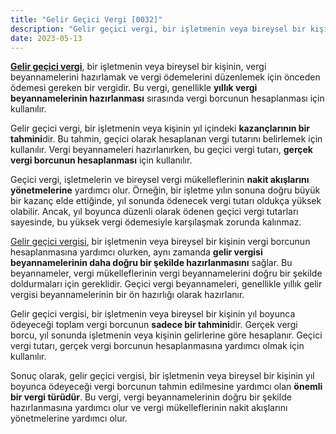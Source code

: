 ```yaml
---
title: "Gelir Geçici Vergi [0032]"
description: "Gelir geçici vergi, bir işletmenin veya bireysel bir kişinin, vergi beyannamelerini hazırlamak ve vergi ödemelerini düzenlemek için önceden ödemesi gereken bir vergidir."
date: 2023-05-13
---
```


**<a href="/yazilar/gelir-vergisi-gecici-vergi-nedir/">Gelir geçici vergi</a>**, bir işletmenin veya bireysel bir kişinin, vergi beyannamelerini hazırlamak ve vergi ödemelerini
düzenlemek için önceden ödemesi gereken bir vergidir. Bu vergi, genellikle **yıllık vergi beyannamelerinin hazırlanması**
sırasında vergi borcunun hesaplanması için kullanılır.

Gelir geçici vergi, bir işletmenin veya kişinin yıl içindeki **kazançlarının bir tahmini**dir. Bu tahmin, geçici olarak
hesaplanan vergi tutarını belirlemek için kullanılır. Vergi beyannameleri hazırlanırken, bu geçici vergi tutarı,
**gerçek vergi borcunun hesaplanması** için kullanılır.

Geçici vergi, işletmelerin ve bireysel vergi mükelleflerinin **nakit akışlarını yönetmelerine** yardımcı olur. Örneğin,
bir işletme yılın sonuna doğru büyük bir kazanç elde ettiğinde, yıl sonunda ödenecek vergi tutarı oldukça yüksek
olabilir. Ancak, yıl boyunca düzenli olarak ödenen geçici vergi tutarları sayesinde, bu yüksek vergi ödemesiyle
karşılaşmak zorunda kalınmaz.

<a href="/yazilar/gelir-vergisi-gecici-vergi-nedir/">Gelir geçici vergisi</a>, bir işletmenin veya bireysel bir kişinin vergi borcunun hesaplanmasına yardımcı olurken, aynı
zamanda **gelir vergisi beyannamelerinin daha doğru bir şekilde hazırlanmasını** sağlar. Bu beyannameler, vergi
mükelleflerinin vergi beyannamelerini doğru bir şekilde doldurmaları için gereklidir. Geçici vergi beyannameleri,
genellikle yıllık gelir vergisi beyannamelerinin bir ön hazırlığı olarak hazırlanır.

Gelir geçici vergisi, bir işletmenin veya bireysel bir kişinin yıl boyunca ödeyeceği toplam vergi borcunun **sadece bir
tahmini**dir. Gerçek vergi borcu, yıl sonunda işletmenin veya kişinin gelirlerine göre hesaplanır. Geçici vergi tutarı,
gerçek vergi borcunun hesaplanmasına yardımcı olmak için kullanılır.

Sonuç olarak, gelir geçici vergisi, bir işletmenin veya bireysel bir kişinin yıl boyunca ödeyeceği vergi borcunun tahmin
edilmesine yardımcı olan **önemli bir vergi türüdür**. Bu vergi, vergi beyannamelerinin doğru bir şekilde hazırlanmasına
yardımcı olur ve vergi mükelleflerinin nakit akışlarını yönetmelerine yardımcı olur.
